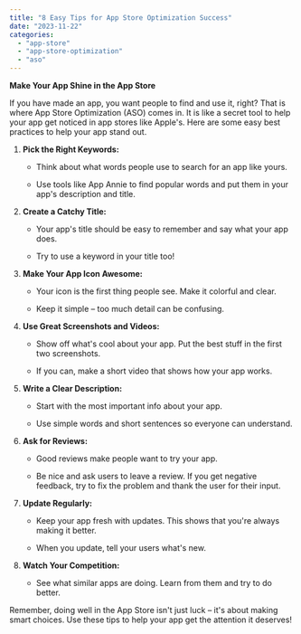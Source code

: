 ```yaml
---
title: "8 Easy Tips for App Store Optimization Success"
date: "2023-11-22"
categories: 
  - "app-store"
  - "app-store-optimization"
  - "aso"
---
```


**Make Your App Shine in the App Store**

If you have made an app, you want people to find and use it, right? That is where App Store Optimization (ASO) comes in. It is like a secret tool to help your app get noticed in app stores like Apple's. Here are some easy best practices to help your app stand out.

1. **Pick the Right Keywords:**
    - Think about what words people use to search for an app like yours.
    
    - Use tools like App Annie to find popular words and put them in your app's description and title.

3. **Create a Catchy Title:**
    - Your app's title should be easy to remember and say what your app does.
    
    - Try to use a keyword in your title too!

5. **Make Your App Icon Awesome:**
    - Your icon is the first thing people see. Make it colorful and clear.
    
    - Keep it simple – too much detail can be confusing.

7. **Use Great Screenshots and Videos:**
    - Show off what's cool about your app. Put the best stuff in the first two screenshots.
    
    - If you can, make a short video that shows how your app works.

9. **Write a Clear Description:**
    - Start with the most important info about your app.
    
    - Use simple words and short sentences so everyone can understand.

11. **Ask for Reviews:**
    - Good reviews make people want to try your app.
    
    - Be nice and ask users to leave a review. If you get negative feedback, try to fix the problem and thank the user for their input.

13. **Update Regularly:**
    - Keep your app fresh with updates. This shows that you're always making it better.
    
    - When you update, tell your users what's new.

15. **Watch Your Competition:**
    - See what similar apps are doing. Learn from them and try to do better.

Remember, doing well in the App Store isn't just luck – it's about making smart choices. Use these tips to help your app get the attention it deserves!
